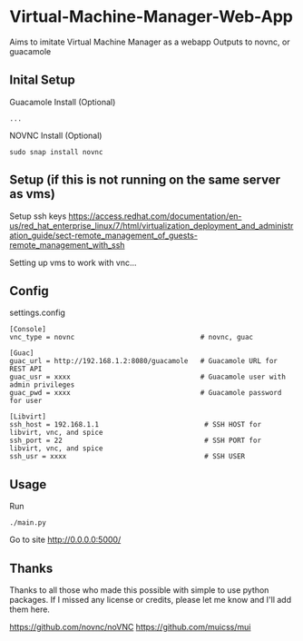 # Virtual-Machine-Manager-Web-App
Aims to imitate Virtual Machine Manager as a webapp
Outputs to novnc, or guacamole

## Inital Setup

Guacamole Install (Optional)
```
...
```
NOVNC Install (Optional)
```
sudo snap install novnc
```

## Setup (if this is not running on the same server as vms)

Setup ssh keys
https://access.redhat.com/documentation/en-us/red_hat_enterprise_linux/7/html/virtualization_deployment_and_administration_guide/sect-remote_management_of_guests-remote_management_with_ssh

Setting up vms to work with vnc...

## Config

settings.config
```
[Console]
vnc_type = novnc                               # novnc, guac

[Guac]
guac_url = http://192.168.1.2:8080/guacamole   # Guacamole URL for REST API
guac_usr = xxxx                                # Guacamole user with admin privileges 
guac_pwd = xxxx                                # Guacamole password for user

[Libvirt]
ssh_host = 192.168.1.1                          # SSH HOST for libvirt, vnc, and spice
ssh_port = 22                                   # SSH PORT for libvirt, vnc, and spice
ssh_usr = xxxx                                  # SSH USER
```
## Usage

Run
```
./main.py
```
Go to site http://0.0.0.0:5000/

## Thanks

Thanks to all those who made this possible with simple to use python packages.  If I missed any license or credits, please let me know and I'll add them here.

https://github.com/novnc/noVNC
https://github.com/muicss/mui
